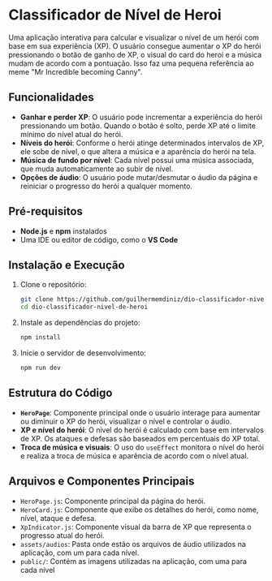 # Classificador de Nível de Heroi

Uma aplicação interativa para calcular e visualizar o nível de um herói com base em sua experiência (XP). O usuário consegue aumentar o XP do herói pressionando o botão de ganho de XP, o visual do card do heroi e a música mudam de acordo com a pontuação. Isso faz uma pequena referência ao meme "Mr Incredible becoming Canny".

## Funcionalidades

- **Ganhar e perder XP**: O usuário pode incrementar a experiência do herói pressionando um botão. Quando o botão é solto, perde XP até o limite mínimo do nível atual do herói.
- **Níveis do herói**: Conforme o herói atinge determinados intervalos de XP, ele sobe de nível, o que altera a música e a aparência do herói na tela.
- **Música de fundo por nível**: Cada nível possui uma música associada, que muda automaticamente ao subir de nível.
- **Opções de áudio**: O usuário pode mutar/desmutar o áudio da página e reiniciar o progresso do herói a qualquer momento.

## Pré-requisitos

- **Node.js** e **npm** instalados
- Uma IDE ou editor de código, como o **VS Code**

## Instalação e Execução

1. Clone o repositório:

    ```bash
    git clone https://github.com/guilhermemdiniz/dio-classificador-nivel-de-heroi.git
    cd dio-classificador-nivel-de-heroi
    ```

2. Instale as dependências do projeto:

    ```bash
    npm install
    ```

3. Inicie o servidor de desenvolvimento:

    ```bash
    npm run dev
    ```

## Estrutura do Código

- **`HeroPage`**: Componente principal onde o usuário interage para aumentar ou diminuir o XP do herói, visualizar o nível e controlar o áudio.
- **XP e nível do herói**: O nível do herói é calculado com base em intervalos de XP. Os ataques e defesas são baseados em percentuais do XP total.
- **Troca de música e visuais**: O uso do `useEffect` monitora o nível do herói e realiza a troca de música e aparência de acordo com o nível atual.

## Arquivos e Componentes Principais

- `HeroPage.js`: Componente principal da página do herói.
- `HeroCard.js`: Componente que exibe os detalhes do herói, como nome, nível, ataque e defesa.
- `XpIndicator.js`: Componente visual da barra de XP que representa o progresso atual do herói.
- `assets/audios`: Pasta onde estão os arquivos de áudio utilizados na aplicação, com um para cada nível.
- `public/`: Contém as imagens utilizadas na aplicação, com uma para cada nível
